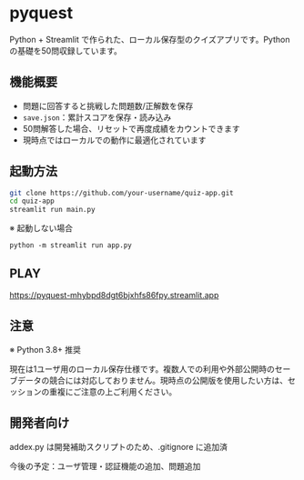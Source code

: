 # pyquest

Python + Streamlit で作られた、ローカル保存型のクイズアプリです。Pythonの基礎を50問収録しています。

## 機能概要

- 問題に回答すると挑戦した問題数/正解数を保存
- `save.json`：累計スコアを保存・読み込み
- 50問解答した場合、リセットで再度成績をカウントできます
- 現時点ではローカルでの動作に最適化されています

##  起動方法

```bash
git clone https://github.com/your-username/quiz-app.git
cd quiz-app
streamlit run main.py
```
※ 起動しない場合
```
python -m streamlit run app.py
```
## PLAY

https://pyquest-mhybpd8dgt6bjxhfs86fpy.streamlit.app

## 注意
※ Python 3.8+ 推奨

現在は1ユーザ用のローカル保存仕様です。複数人での利用や外部公開時のセーブデータの競合には対応しておりません。現時点の公開版を使用したい方は、セッションの重複にご注意の上ご利用ください。

## 開発者向け
addex.py は開発補助スクリプトのため、.gitignore に追加済

今後の予定：ユーザ管理・認証機能の追加、問題追加

